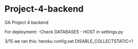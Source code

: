 # Project-4-backend
GA Project 4 backend

For deployment:
-Check DATABASES - HOST in settings.py

3/15 we ran this: 
    heroku config:set DISABLE_COLLECTSTATIC=1


